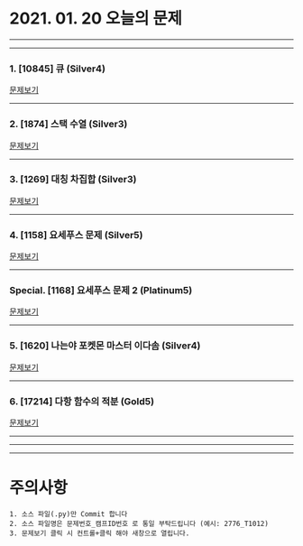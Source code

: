 # 2021. 01. 20 오늘의 문제
---
---

### 1. [10845] 큐 (Silver4)
[문제보기](https://www.acmicpc.net/problem/10845)

***

### 2. [1874] 스택 수열 (Silver3)
[문제보기](https://www.acmicpc.net/problem/1874)

***

### 3. [1269] 대칭 차집합 (Silver3)
[문제보기](https://www.acmicpc.net/problem/1269)

***

### 4. [1158] 요세푸스 문제 (Silver5)
[문제보기](https://www.acmicpc.net/problem/1158)

***
### Special. [1168] 요세푸스 문제 2 (Platinum5)
[문제보기](https://www.acmicpc.net/problem/1168)

***

### 5. [1620] 나는야 포켓몬 마스터 이다솜 (Silver4)
[문제보기](https://www.acmicpc.net/problem/1620)

***

### 6. [17214] 다항 함수의 적분 (Gold5)
[문제보기](https://www.acmicpc.net/problem/17214)

***

---
---

# 주의사항

~~~
1. 소스 파일(.py)만 Commit 합니다
2. 소스 파일명은 문제번호_캠프ID번호 로 통일 부탁드립니다 (예시: 2776_T1012)
3. 문제보기 클릭 시 컨트롤+클릭 해야 새창으로 열립니다.
~~~
